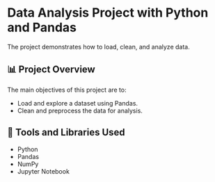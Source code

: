 # Data Analysis Project with Python and Pandas

The project demonstrates how to load, clean, and analyze data.

## 📊 Project Overview

The main objectives of this project are to:
- Load and explore a dataset using Pandas.
- Clean and preprocess the data for analysis.


## 🧰 Tools and Libraries Used

- Python 
- Pandas
- NumPy
- Jupyter Notebook



